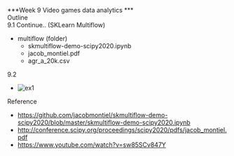 ***Week 9 Video games data analytics ***</br>
Outline </br>
9.1 Continue.. (SKLearn Multiflow)
+ multiflow (folder)
    - skmultiflow-demo-scipy2020.ipynb
    - jacob_montiel.pdf
    - agr_a_20k.csv

9.2 
- ![ex1](./ex1.png)


Reference
- https://github.com/jacobmontiel/skmultiflow-demo-scipy2020/blob/master/skmultiflow-demo-scipy2020.ipynb
- http://conference.scipy.org/proceedings/scipy2020/pdfs/jacob_montiel.pdf
- https://www.youtube.com/watch?v=sw85SCv847Y

